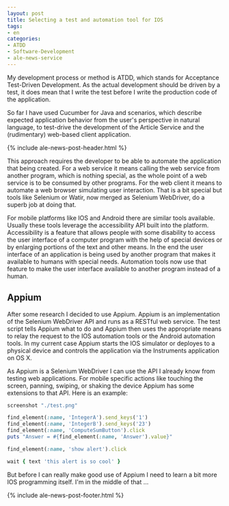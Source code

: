```yaml
---
layout: post
title: Selecting a test and automation tool for IOS
tags:
- en
categories:
- ATDD
- Software-Development
- ale-news-service
---
```

My development process or method is ATDD, which stands for Acceptance Test-Driven Development. As the actual development should be driven by a test, it does mean that I write the test before I write the production code of the application.

So far I have used Cucumber for Java and scenarios, which describe expected application behavior from the user's perspective in natural language, to test-drive the development of the Article Service and the (rudimentary) web-based client application.

{% include ale-news-post-header.html %}

This approach requires the developer to be able to automate the application that being created. For a web service it means calling the web service from another program, which is nothing special, as the whole point of a web service is to be consumed by other programs. For the web client it means to automate a web browser simulating user interaction. That is a bit special but tools like Selenium or Watir, now merged as Selenium WebDriver, do a superb job at doing that.

For mobile platforms like IOS and Android there are similar tools available. Usually these tools leverage the accessibility API built into the platform.  Accessibility is a feature that allows people with some disability to access the user interface of a computer program with the help of special devices or by enlarging portions of the text and other means. In the end the user interface of an application is being used by another program that makes it available to humans with special needs. Automation tools now use that feature to make the user interface available to another program instead of a human.

## Appium
After some research I decided to use Appium. Appium is an implementation of the Selenium WebDriver API and runs as a RESTful web service. The test script tells Appium what to do and Appium then uses the appropriate means to relay the request to the IOS automation tools or the Android automation tools. In my current case Appium starts the IOS simulator or deployes to a physical device and controls the application via the Instruments application on OS X.

As Appium is a Selenium WebDriver I can use the API I already know from testing web applications. For mobile specific actions like touching the screen, panning, swiping, or shaking the device Appium has some extensions to that API. Here is an example:

```Ruby
screenshot "./test.png"

find_element(:name, 'IntegerA').send_keys('1')
find_element(:name, 'IntegerB').send_keys('23')
find_element(:name, 'ComputeSumButton').click
puts "Answer = #{find_element(:name, 'Answer').value}"

find_element(:name, 'show alert').click

wait { text 'this alert is so cool' }
```

But before I can really make good use of Appium I need to learn a bit more IOS programming itself. I'm in the middle of that ...

{% include ale-news-post-footer.html %}
